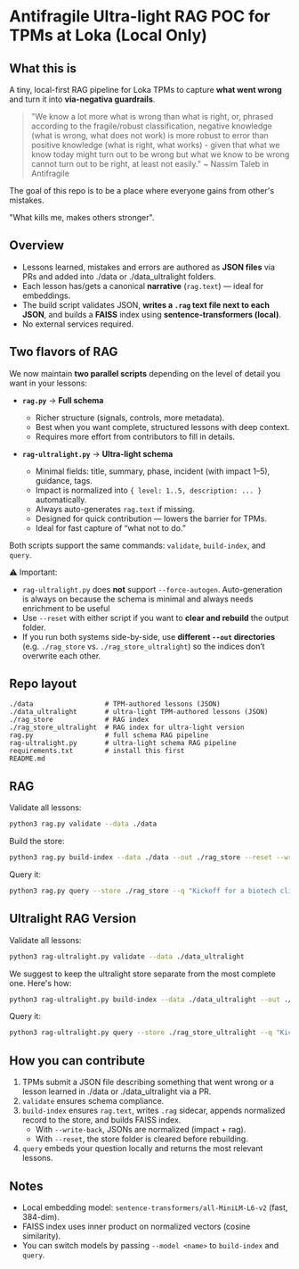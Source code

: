 # Antifragile Ultra-light RAG POC for TPMs at Loka (Local Only)

## What this is
A tiny, local-first RAG pipeline for Loka TPMs to capture **what went wrong** and turn it into **via-negativa guardrails**.

> "We know a lot more what is wrong than what is right, or, phrased according to the fragile/robust classification, negative knowledge (what is wrong, what does not work) is more robust to error than positive knowledge (what is right, what works) - given that what we know today might turn out to be wrong but what we know to be wrong cannot turn out to be right, at least not easily." ~ Nassim Taleb in Antifragile

The goal of this repo is to be a place where everyone gains from other's mistakes. 

"What kills me, makes others stronger".

## Overview
- Lessons learned, mistakes and errors are authored as **JSON files** via PRs and added into ./data or ./data_ultralight folders.
- Each lesson has/gets a canonical **narrative** (`rag.text`) — ideal for embeddings.
- The build script validates JSON, **writes a `.rag` text file next to each JSON**, and builds a **FAISS** index using **sentence-transformers (local)**.
- No external services required.

## Two flavors of RAG

We now maintain **two parallel scripts** depending on the level of detail you want in your lessons:

- **`rag.py`** → **Full schema**  
  - Richer structure (signals, controls, more metadata).  
  - Best when you want complete, structured lessons with deep context.  
  - Requires more effort from contributors to fill in details.  

- **`rag-ultralight.py`** → **Ultra-light schema**  
  - Minimal fields: title, summary, phase, incident (with impact 1–5), guidance, tags.  
  - Impact is normalized into `{ level: 1..5, description: ... }` automatically.  
  - Always auto-generates `rag.text` if missing.  
  - Designed for quick contribution — lowers the barrier for TPMs.  
  - Ideal for fast capture of “what not to do.”  

Both scripts support the same commands: `validate`, `build-index`, and `query`.

⚠️ Important:
- `rag-ultralight.py` does **not** support `--force-autogen`. Auto-generation is always on because the schema is minimal and always needs enrichment to be useful
- Use `--reset` with either script if you want to **clear and rebuild** the output folder.  
- If you run both systems side-by-side, use **different `--out` directories** (e.g. `./rag_store` vs. `./rag_store_ultralight`) so the indices don’t overwrite each other.

## Repo layout
```
./data                  # TPM-authored lessons (JSON)
./data_ultralight       # ultra-light TPM-authored lessons (JSON)
./rag_store             # RAG index
./rag_store_ultralight  # RAG index for ultra-light version
rag.py                  # full schema RAG pipeline
rag-ultralight.py       # ultra-light schema RAG pipeline
requirements.txt        # install this first
README.md
```

## RAG
Validate all lessons:
```bash
python3 rag.py validate --data ./data
```

Build the store:
```bash
python3 rag.py build-index --data ./data --out ./rag_store --reset --write-back
```

Query it:
```bash
python3 rag.py query --store ./rag_store --q "Kickoff for a biotech client; avoid data mistakes" -k 5
```

## Ultralight RAG Version
Validate all lessons:
```bash
python3 rag-ultralight.py validate --data ./data_ultralight
```

We suggest to keep the ultralight store separate from the most complete one.
Here's how:
```bash
python3 rag-ultralight.py build-index --data ./data_ultralight --out ./rag_store_ultralight --reset --write-back
```

Query it:
```bash
python3 rag-ultralight.py query --store ./rag_store_ultralight --q "Kickoff for a biotech client; avoid data mistakes" -k 5
```

## How you can contribute
1. TPMs submit a JSON file describing something that went wrong or a lesson learned in ./data or ./data_ultralight via a PR.  
2. `validate` ensures schema compliance.  
3. `build-index` ensures `rag.text`, writes `.rag` sidecar, appends normalized record to the store, and builds FAISS index.  
   - With `--write-back`, JSONs are normalized (impact + rag).  
   - With `--reset`, the store folder is cleared before rebuilding.  
4. `query` embeds your question locally and returns the most relevant lessons.

## Notes
- Local embedding model: `sentence-transformers/all-MiniLM-L6-v2` (fast, 384-dim).  
- FAISS index uses inner product on normalized vectors (cosine similarity).  
- You can switch models by passing `--model <name>` to `build-index` and `query`.
